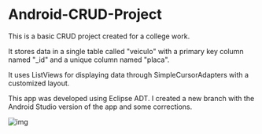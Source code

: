# Android-CRUD-Project

This is a basic CRUD project created for a college work. 

It stores data in a single table called "veiculo" with a primary key column named "_id" and a unique column named "placa".

It uses ListViews for displaying data through SimpleCursorAdapters with a customized layout.

This app was developed using Eclipse ADT. I created a new branch with the Android Studio version of the app and some corrections.

![img](https://user-images.githubusercontent.com/7092619/44970747-7d916280-af29-11e8-8af9-98203519beb7.JPG)
